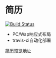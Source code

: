 # 简历

[![Build Status](https://travis-ci.org/drinkeewu/resume.svg?branch=master)](https://travis-ci.org/drinkeewu/resume)

- PC/Wap响应式布局
- travis-ci自动化部署

[简历预览地址](https://drinkeewu.github.io/resume/)